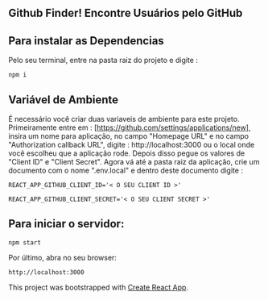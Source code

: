 ## Github Finder! Encontre Usuários pelo GitHub

## Para instalar as Dependencias

Pelo seu terminal, entre na pasta raiz do projeto e digite :

`npm i`

## Variável de Ambiente

É necessário você criar duas variaveis de ambiente para este projeto. Primeiramente entre em : [https://github.com/settings/applications/new], insira um nome para aplicação, no campo "Homepage URL" e no campo "Authorization callback URL", digite : http://localhost:3000 ou o local onde você escolheu que a aplicação rode.
Depois disso pegue os valores de "Client ID" e "Client Secret".
Agora vá até a pasta raiz da aplicação, crie um documento com o nome ".env.local" e dentro deste documento digite :

`REACT_APP_GITHUB_CLIENT_ID='< O SEU CLIENT ID >'`

`REACT_APP_GITHUB_CLIENT_SECRET='< O SEU CLIENT SECRET >'`

## Para iniciar o servidor:

`npm start`

Por último, abra no seu browser:

`http://localhost:3000`

This project was bootstrapped with [Create React App](https://github.com/facebook/create-react-app).

